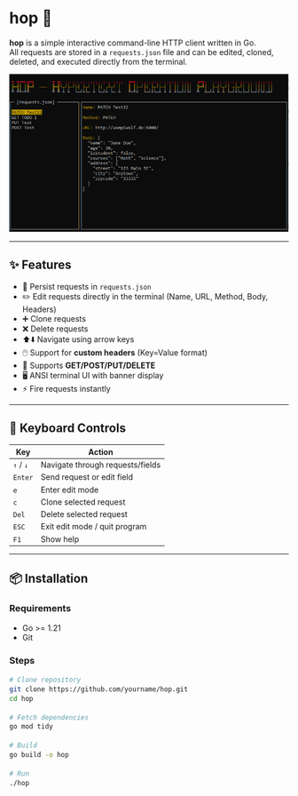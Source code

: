 # hop 🐺

**hop** is a simple interactive command-line HTTP client written in Go.  
All requests are stored in a `requests.json` file and can be edited, cloned, deleted, and executed directly from the terminal.  

![screenshot](./screenshot.png) <!-- Optional: add a screenshot here -->

---

## ✨ Features

- 📂 Persist requests in `requests.json`
- ✏️ Edit requests directly in the terminal (Name, URL, Method, Body, Headers)
- ➕ Clone requests
- ❌ Delete requests
- ⬆️⬇️ Navigate using arrow keys
- 🖱️ Support for **custom headers** (Key=Value format)
- 🔄 Supports **GET/POST/PUT/DELETE**
- 🖥️ ANSI terminal UI with banner display
- ⚡ Fire requests instantly

---

## 🎹 Keyboard Controls

| Key             | Action                                      |
|-----------------|---------------------------------------------|
| `↑` / `↓`       | Navigate through requests/fields            |
| `Enter`         | Send request or edit field                  |
| `e`             | Enter edit mode                             |
| `c`             | Clone selected request                      |
| `Del`           | Delete selected request                     |
| `ESC`           | Exit edit mode / quit program               |
| `F1`            | Show help                                   |

---

## 📦 Installation

### Requirements
- Go >= 1.21
- Git

### Steps
```bash
# Clone repository
git clone https://github.com/yourname/hop.git
cd hop

# Fetch dependencies
go mod tidy

# Build
go build -o hop

# Run
./hop



